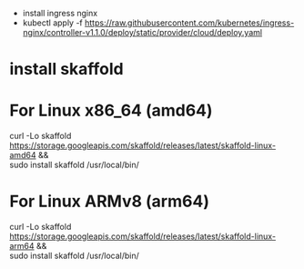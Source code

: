 - install ingress nginx
- kubectl apply -f https://raw.githubusercontent.com/kubernetes/ingress-nginx/controller-v1.1.0/deploy/static/provider/cloud/deploy.yaml

# install skaffold
# For Linux x86_64 (amd64)
curl -Lo skaffold https://storage.googleapis.com/skaffold/releases/latest/skaffold-linux-amd64 && \
sudo install skaffold /usr/local/bin/
# For Linux ARMv8 (arm64)
curl -Lo skaffold https://storage.googleapis.com/skaffold/releases/latest/skaffold-linux-arm64 && \
sudo install skaffold /usr/local/bin/
